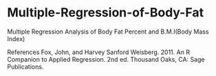# Multiple-Regression-of-Body-Fat
Multiple Regression Analysis of Body Fat Percent and B.M.I(Body Mass Index)

References
Fox, John, and Harvey Sanford Weisberg. 2011. An R Companion to Applied Regression. 2nd ed. Thousand Oaks, CA: Sage Publications.

